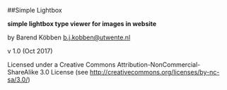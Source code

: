 ##Simple Lightbox 

**simple lightbox type viewer for images in website**

by Barend Köbben <b.j.kobben@utwente.nl>

v 1.0 (Oct 2017) 

Licensed under a Creative Commons Attribution-NonCommercial-ShareAlike 3.0 License (see http://creativecommons.org/licenses/by-nc-sa/3.0/)